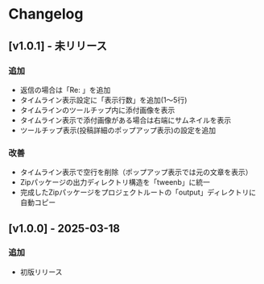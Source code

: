 # Changelog

## [v1.0.1] - 未リリース

### 追加

- 返信の場合は「Re: 」を追加
- タイムライン表示設定に「表示行数」を追加(1～5行)
- タイムラインのツールチップ内に添付画像を表示
- タイムライン表示で添付画像がある場合は右端にサムネイルを表示
- ツールチップ表示(投稿詳細のポップアップ表示)の設定を追加

### 改善

- タイムライン表示で空行を削除（ポップアップ表示では元の文章を表示）
- Zipパッケージの出力ディレクトリ構造を「tweenb」に統一
- 完成したZipパッケージをプロジェクトルートの「output」ディレクトリに自動コピー

## [v1.0.0] - 2025-03-18

### 追加

- 初版リリース 